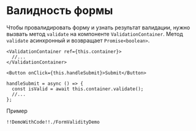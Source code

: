 # Валидность формы

Чтобы провалидировать форму и узнать результат валидации, нужно вызвать метод `validate` на компоненте `ValidationContainer`.
Метод `validate` асинхронный и возвращает `Promise<boolean>`.

    <ValidationContainer ref={this.сontainer}>
      //...
    </ValidationContainer>
    
    <Button onClick={this.handleSubmit}>Submit</Button>
  
    handleSubmit = async () => {
      const isValid = await this.container.validate();
      //...
    };

Пример

    !!DemoWithCode!!./FormValidityDemo


